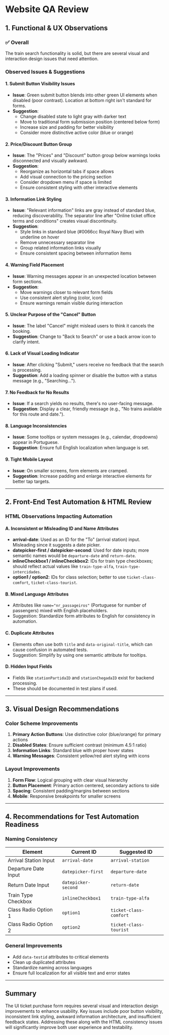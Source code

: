 # Website QA Review

## 1. Functional & UX Observations

### ✅ Overall
The train search functionality is solid, but there are several visual and interaction design issues that need attention.

### Observed Issues & Suggestions

#### 1. Submit Button Visibility Issues
- **Issue**: Green submit button blends into other green UI elements when disabled (poor contrast). Location at bottom right isn't standard for forms.
- **Suggestion**:
  - Change disabled state to light gray with darker text
  - Move to traditional form submission position (centered below form)
  - Increase size and padding for better visibility
  - Consider more distinctive active color (blue or orange)

#### 2. Price/Discount Button Group
- **Issue**: The "Prices" and "Discount" button group below warnings looks disconnected and visually awkward.
- **Suggestion**:
  - Reorganize as horizontal tabs if space allows
  - Add visual connection to the pricing section
  - Consider dropdown menu if space is limited
  - Ensure consistent styling with other interactive elements

#### 3. Information Link Styling
- **Issue**: "Relevant information" links are gray instead of standard blue, reducing discoverability. The separator line after "Online ticket office terms and conditions" creates visual discontinuity.
- **Suggestion**:
  - Style links in standard blue (#0066cc Royal Navy Blue) with underline on hover
  - Remove unnecessary separator line
  - Group related information links visually
  - Ensure consistent spacing between information items

#### 4. Warning Field Placement
- **Issue**: Warning messages appear in an unexpected location between form sections.
- **Suggestion**:
  - Move warnings closer to relevant form fields
  - Use consistent alert styling (color, icon)
  - Ensure warnings remain visible during interaction

#### 5. Unclear Purpose of the "Cancel" Button
- **Issue**: The label "Cancel" might mislead users to think it cancels the booking.
- **Suggestion**: Change to "Back to Search" or use a back arrow icon to clarify intent.

#### 6. Lack of Visual Loading Indicator
- **Issue**: After clicking "Submit," users receive no feedback that the search is processing.
- **Suggestion**: Add a loading spinner or disable the button with a status message (e.g., "Searching...").

#### 7. No Feedback for No Results
- **Issue**: If a search yields no results, there's no user-facing message.
- **Suggestion**: Display a clear, friendly message (e.g., "No trains available for this route and date.").

#### 8. Language Inconsistencies
- **Issue**: Some tooltips or system messages (e.g., calendar, dropdowns) appear in Portuguese.
- **Suggestion**: Ensure full English localization when language is set.

#### 9. Tight Mobile Layout
- **Issue**: On smaller screens, form elements are cramped.
- **Suggestion**: Increase padding and enlarge interactive elements for better tap targets.

---

## 2. Front-End Test Automation & HTML Review

### HTML Observations Impacting Automation

#### A. Inconsistent or Misleading ID and Name Attributes
- **arrival-date**: Used as an ID for the "To" (arrival station) input. Misleading since it suggests a date picker.
- **datepicker-first / datepicker-second**: Used for date inputs; more semantic names would be `departure-date` and `return-date`.
- **inlineCheckbox1 / inlineCheckbox2**: IDs for train type checkboxes; should reflect actual values like `train-type-alfa`, `train-type-intercidades`.
- **option1 / option2**: IDs for class selection; better to use `ticket-class-comfort`, `ticket-class-tourist`.

#### B. Mixed Language Attributes
- Attributes like `name="nr_passageiros"` (Portuguese for number of passengers) mixed with English placeholders.
- Suggestion: Standardize form attributes to English for consistency in automation.

#### C. Duplicate Attributes
- Elements often use both `title` and `data-original-title`, which can cause confusion in automated tests.
- Suggestion: Simplify by using one semantic attribute for tooltips.

#### D. Hidden Input Fields
- Fields like `stationPartidaID` and `stationChegadaID` exist for backend processing.
- These should be documented in test plans if used.

---

## 3. Visual Design Recommendations

### Color Scheme Improvements
1. **Primary Action Buttons**: Use distinctive color (blue/orange) for primary actions
2. **Disabled States**: Ensure sufficient contrast (minimum 4.5:1 ratio)
3. **Information Links**: Standard blue with proper hover states
4. **Warning Messages**: Consistent yellow/red alert styling with icons

### Layout Improvements
1. **Form Flow**: Logical grouping with clear visual hierarchy
2. **Button Placement**: Primary action centered, secondary actions to side
3. **Spacing**: Consistent padding/margins between sections
4. **Mobile**: Responsive breakpoints for smaller screens

---

## 4. Recommendations for Test Automation Readiness

### Naming Consistency

| Element               | Current ID          | Suggested ID           |
|-----------------------|---------------------|------------------------|
| Arrival Station Input | `arrival-date`      | `arrival-station`      |
| Departure Date Input  | `datepicker-first`  | `departure-date`       |
| Return Date Input     | `datepicker-second` | `return-date`          |
| Train Type Checkbox   | `inlineCheckbox1`   | `train-type-alfa`      |
| Class Radio Option 1  | `option1`           | `ticket-class-comfort` |
| Class Radio Option 2  | `option2`           | `ticket-class-tourist` |

### General Improvements
- Add `data-testid` attributes to critical elements
- Clean up duplicated attributes
- Standardize naming across languages
- Ensure full localization for all visible text and error states

---

## Summary
The UI ticket purchase form requires several visual and interaction design improvements to enhance usability. Key issues include poor button visibility, inconsistent link styling, awkward information architecture, and insufficient feedback states. Addressing these along with the HTML consistency issues will significantly improve both user experience and testability.

